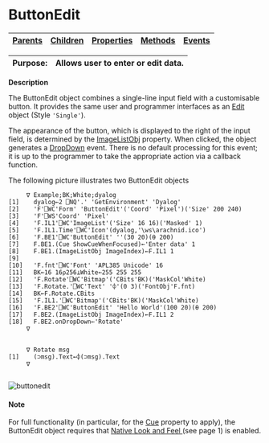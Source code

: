 




<h1 class="heading"><span class="name">ButtonEdit</span></h1>

| [Parents](../ParentLists/ButtonEdit.htm) | [Children](../ChildLists/ButtonEdit.htm) | [Properties](../PropLists/ButtonEdit.htm) | [Methods](../MethodLists/ButtonEdit.htm) | [Events](../EventLists/ButtonEdit.htm) |
| --- | --- | --- | --- | ---  |


| Purpose: | Allows user to enter or edit data. |
| --- | ---  |


**Description**


The ButtonEdit object combines a single-line input field with a customisable button. It provides the same user and programmer interfaces as an [Edit](../a-z/edit.md) object (Style `'Single'`).



The appearance of the button, which is displayed to the right of the input field, is determined by the [ImageListObj](../a-z/imagelistobj.md) property. When clicked, the object generates a [DropDown](../a-z/dropdown.md) event. There is no default processing for this event; it is up to the programmer to take the appropriate action via a callback function.


The following picture illustrates two ButtonEdit objects
```apl
     ∇ Example;BK;White;dyalog
[1]    dyalog←2 ⎕NQ'.' 'GetEnvironment' 'Dyalog'
[2]    'F'⎕WC'Form' 'ButtonEdit'('Coord' 'Pixel')('Size' 200 240)
[3]    'F'⎕WS'Coord' 'Pixel'
[4]    'F.IL1'⎕WC'ImageList'('Size' 16 16)('Masked' 1)
[5]    'F.IL1.Time'⎕WC'Icon'(dyalog,'\ws\arachnid.ico')
[6]    'F.BE1'⎕WC'ButtonEdit' ''(30 20)(⍬ 200)
[7]    F.BE1.(Cue ShowCueWhenFocused)←'Enter data' 1
[8]    F.BE1.(ImageListObj ImageIndex)←F.IL1 1
[9]
[10]   'F.fnt'⎕WC'Font' 'APL385 Unicode' 16
[11]   BK←16 16⍴256⊥White←255 255 255
[12]   'F.Rotate'⎕WC'Bitmap'('CBits'BK)('MaskCol'White)
[13]   'F.Rotate.'⎕WC'Text' '⌽'(0 3)('FontObj'F.fnt)
[14]   BK←F.Rotate.CBits
[15]   'F.IL1.'⎕WC'Bitmap'('CBits'BK)('MaskCol'White)
[16]   'F.BE2'⎕WC'ButtonEdit' 'Hello World'(100 20)(⍬ 200)
[17]   F.BE2.(ImageListObj ImageIndex)←F.IL1 2
[18]   F.BE2.onDropDown←'Rotate'
     ∇


     ∇ Rotate msg
[1]    (⊃msg).Text←⌽(⊃msg).Text
     ∇


```


![buttonedit](../img/buttonedit.png)

#### Note


For full functionality (in particular, for the [Cue](../a-z/cue.md) property to apply), the ButtonEdit object requires that  [Native Look and Feel ](../../Miscellaneous/Windows%20XP%20Look%20and%20Feel.htm)
(see page 1)
 is enabled.


